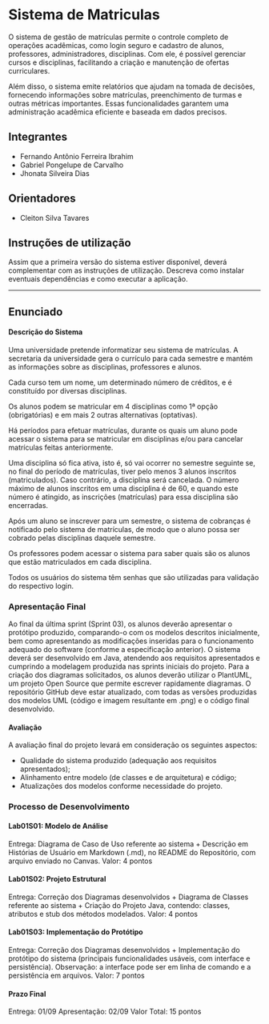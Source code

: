 # Sistema de Matriculas
O sistema de gestão de matrículas permite o controle completo de operações acadêmicas, como login seguro e cadastro de alunos, professores, administradores, disciplinas. Com ele, é possível gerenciar cursos e disciplinas, facilitando a criação e manutenção de ofertas curriculares.

Além disso, o sistema emite relatórios que ajudam na tomada de decisões, fornecendo informações sobre matrículas, preenchimento de turmas e outras métricas importantes. Essas funcionalidades garantem uma administração acadêmica eficiente e baseada em dados precisos. 


## Integrantes
* Fernando Antônio Ferreira Ibrahim
* Gabriel Pongelupe de Carvalho
* Jhonata Silveira Dias

## Orientadores
* Cleiton Silva Tavares

## Instruções de utilização
Assim que a primeira versão do sistema estiver disponível, deverá complementar com as instruções de utilização. Descreva como instalar eventuais dependências e como executar a aplicação.

--- 

## Enunciado

#### Descrição do Sistema
Uma universidade pretende informatizar seu sistema de matrículas. A secretaria da universidade gera o currículo para cada semestre e mantém as informações sobre as disciplinas, professores e alunos.

Cada curso tem um nome, um determinado número de créditos, e é constituído por diversas disciplinas.

Os alunos podem se matricular em 4 disciplinas como 1ª opção (obrigatórias) e em mais 2 outras alternativas (optativas).

Há períodos para efetuar matrículas, durante os quais um aluno pode acessar o sistema para se matricular em disciplinas e/ou para cancelar matrículas feitas anteriormente.

Uma disciplina só fica ativa, isto é, só vai ocorrer no semestre seguinte se, no final do período de matrículas, tiver pelo menos 3 alunos inscritos (matriculados). Caso contrário, a disciplina será cancelada. O número máximo de alunos inscritos em uma disciplina é de 60, e quando este número é atingido, as inscrições (matrículas) para essa disciplina são encerradas.

Após um aluno se inscrever para um semestre, o sistema de cobranças é notificado pelo sistema de matrículas, de modo que o aluno possa ser cobrado pelas disciplinas daquele semestre.

Os professores podem acessar o sistema para saber quais são os alunos que estão matriculados em cada disciplina.

Todos os usuários do sistema têm senhas que são utilizadas para validação do respectivo login.

### Apresentação Final

Ao final da última sprint (Sprint 03), os alunos deverão apresentar o protótipo produzido, comparando-o com os modelos descritos inicialmente, bem como apresentando as modificações inseridas para o funcionamento adequado do software (conforme a especificação anterior). O sistema deverá ser desenvolvido em Java, atendendo aos requisitos apresentados e cumprindo a modelagem produzida nas sprints iniciais do projeto. Para a criação dos diagramas solicitados, os alunos deverão utilizar o PlantUML, um projeto Open Source que permite escrever rapidamente diagramas. O repositório GitHub deve estar atualizado, com todas as versões produzidas dos modelos UML (código e imagem resultante em .png) e o código final desenvolvido.

#### Avaliação
A avaliação final do projeto levará em consideração os seguintes aspectos:

- Qualidade do sistema produzido (adequação aos requisitos apresentados);
- Alinhamento entre modelo (de classes e de arquitetura) e código;
- Atualizações dos modelos conforme necessidade do projeto.

### Processo de Desenvolvimento

#### Lab01S01: Modelo de Análise
Entrega: Diagrama de Caso de Uso referente ao sistema + Descrição em Histórias de Usuário em Markdown (.md), no README do Repositório, com arquivo enviado no Canvas.
Valor: 4 pontos

#### Lab01S02: Projeto Estrutural
Entrega: Correção dos Diagramas desenvolvidos + Diagrama de Classes referente ao sistema + Criação do Projeto Java, contendo: classes, atributos e stub dos métodos modelados.
Valor: 4 pontos

#### Lab01S03: Implementação do Protótipo
Entrega: Correção dos Diagramas desenvolvidos + Implementação do protótipo do sistema (principais funcionalidades usáveis, com interface e persistência). Observação: a interface pode ser em linha de comando e a persistência em arquivos.
Valor: 7 pontos

#### Prazo Final
Entrega: 01/09
Apresentação: 02/09
Valor Total: 15 pontos
